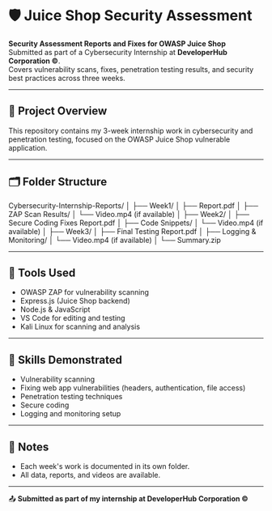 # 🛡️ Juice Shop Security Assessment

**Security Assessment Reports and Fixes for OWASP Juice Shop**  
Submitted as part of a Cybersecurity Internship at **DeveloperHub Corporation ©**.  
Covers vulnerability scans, fixes, penetration testing results, and security best practices across three weeks.

---

## 📁 Project Overview

This repository contains my 3-week internship work in cybersecurity and penetration testing, focused on the OWASP Juice Shop vulnerable application.

---

## 🗂️ Folder Structure

Cybersecurity-Internship-Reports/
│
├── Week1/
│ ├── Report.pdf
│ ├── ZAP Scan Results/
│ └── Video.mp4 (if available)
│
├── Week2/
│ ├── Secure Coding Fixes Report.pdf
│ ├── Code Snippets/
│ └── Video.mp4 (if available)
│
├── Week3/
│ ├── Final Testing Report.pdf
│ ├── Logging & Monitoring/
│ └── Video.mp4 (if available)
│
└── Summary.zip

---

## 🔧 Tools Used

- OWASP ZAP for vulnerability scanning  
- Express.js (Juice Shop backend)  
- Node.js & JavaScript  
- VS Code for editing and testing  
- Kali Linux for scanning and analysis  

---

## 🔐 Skills Demonstrated

- Vulnerability scanning  
- Fixing web app vulnerabilities (headers, authentication, file access)  
- Penetration testing techniques  
- Secure coding  
- Logging and monitoring setup  

---

## 📌 Notes

- Each week's work is documented in its own folder.  
- All data, reports, and videos are available.

---

📤 **Submitted as part of my internship at DeveloperHub Corporation ©**
